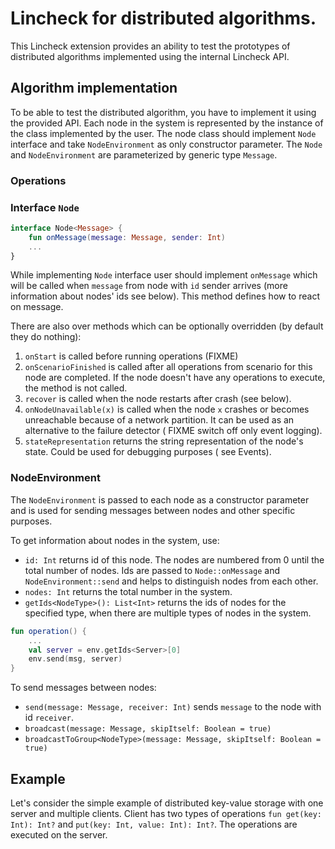 # Lincheck for distributed algorithms.

This Lincheck extension provides an ability to test the prototypes of distributed algorithms implemented using the
internal Lincheck API.

## Algorithm implementation

To be able to test the distributed algorithm, you have to implement it using the provided API. Each node in the system
is represented by the instance of the class implemented by the user. The node class should implement `Node` interface
and take `NodeEnvironment` as only constructor parameter. The `Node` and `NodeEnvironment` are parameterized by generic
type `Message`.

### Operations

### Interface `Node`

```kotlin
interface Node<Message> {
    fun onMessage(message: Message, sender: Int)
    ...
}
```

While implementing `Node` interface user should implement `onMessage` which will be called when `message` from node
with `id` sender arrives (more information about nodes' ids see below). This method defines how to react on message.

There are also over methods which can be optionally overridden (by default they do nothing):

1. `onStart` is called before running operations (FIXME)
2. `onScenarioFinished` is called after all operations from scenario for this node are completed. If the node doesn't
   have any operations to execute, the method is not called.
3. `recover` is called when the node restarts after crash (see below).
4. `onNodeUnavailable(x)` is called when the node `x` crashes or becomes unreachable because of a network partition. It
   can be used as an alternative to the failure detector (
   FIXME switch off only event logging).
5. `stateRepresentation` returns the string representation of the node's state. Could be used for debugging purposes (
   see Events).

### NodeEnvironment

The `NodeEnvironment` is passed to each node as a constructor parameter and is used for sending messages between nodes
and other specific purposes. 

To get information about nodes in the system, use:

* `id: Int` returns id of this node. The nodes are numbered from 0 until the total number of nodes. Ids are passed
  to `Node::onMessage` and `NodeEnvironment::send` and helps to distinguish nodes from each other.
* `nodes: Int` returns the total number in the system.
* `getIds<NodeType>(): List<Int>` returns the ids of nodes for the specified type, when there are multiple types of
  nodes in the system.

```kotlin
fun operation() {
    ...
    val server = env.getIds<Server>[0]
    env.send(msg, server)
}
```

To send messages between nodes:

* `send(message: Message, receiver: Int)` sends `message` to the node with id `receiver`.
* `broadcast(message: Message, skipItself: Boolean = true)` 
* `broadcastToGroup<NodeType>(message: Message, skipItself: Boolean = true)`



## Example

Let's consider the simple example of distributed key-value storage with one server and multiple clients. Client has two
types of operations `fun get(key: Int): Int?` and `put(key: Int, value: Int): Int?`. The operations are executed on the
server.

